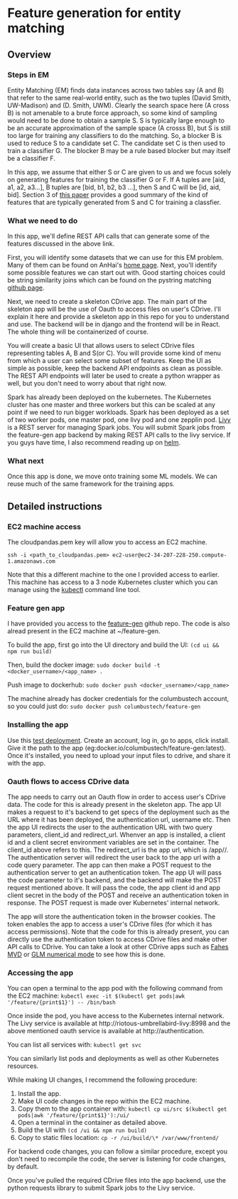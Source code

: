 # Feature generation for entity matching

## Overview

### Steps in EM

Entity Matching (EM) finds data instances across two tables say (A and B) that refer to the same real-world entity, 
such as the two tuples (David Smith, UW-Madison) and (D. Smith, UWM). Clearly the search space here (A cross B) is not
amenable to a brute force approach, so some kind of sampling would need to be done to obtain a sample S. S is typically
large enough to be an accurate approximation of the sample space (A crosss B), but S is still too large for training 
any classifiers to do the matching. So, a blocker B is used to reduce S to a candidate set C. The candidate set C is
then used to train a classifier G. The blocker B may be a rule based blocker but may itself be a classifier F.

In this app, we assume that either S or C are given to us and we focus solely on generating features for training the
classifier G or F. If A tuples are [aid, a1, a2, a3...], B tuples are [bid, b1, b2, b3 ...], then S and C will be 
[id, aid, bid]. Section 3 of [this paper](http://pages.cs.wisc.edu/~anhai/papers1/deepmatcher-sigmod18.pdf) provides a
good summary of the kind of features that are typically generated from S and C for training a classfier.

### What we need to do
In this app, we'll define REST API calls that can generate some of the features discussed in the above link.

First, you will identify some datasets that we can use for this EM problem. Many of them can be found on AnHai's [home
page](https://sites.google.com/site/anhaidgroup/useful-stuff/data). Next, you'll identify some possible features we
can start out with. Good starting choices could be string similarity joins which can be found on the pystring matching 
[github page](https://github.com/anhaidgroup/py_stringmatching/tree/master/py_stringmatching/similarity_measure). 

Next, we need to create a skeleton CDrive app. The main part of the skeleton app will be the use of Oauth to access 
files on user's CDrive. I'll explain it here and provide a skeleton app in this repo for you to understand and use.
The backend will be in django and the frontend will be in React. The whole thing will be containerized of course. 

You will create a basic UI that allows users to select CDrive files representing tables A, B and S(or C). You will
provide some kind of menu from which a user can select some subset of features. Keep the UI as simple as possible, keep
the backend API endpoints as clean as possible. The REST API endpoints will later be used to create a python wrapper as
well, but you don't need to worry about that right now. 

Spark has already been deployed on the kubernetes. The Kubernetes cluster has one master and three workers but this can
be scaled at any point if we need to run bigger workloads. Spark has been deployed as a set of two worker pods, one 
master pod, one livy pod and one zepplin pod. [Livy](https://livy.incubator.apache.org/examples/) is a REST server for
managing Spark jobs. You will submit Spark jobs from the feature-gen app backend by making REST API calls to the livy
service. If you guys have time, I also recommend reading up on [helm](https://helm.sh/).

### What next
Once this app is done, we move onto training some ML models. We can reuse much of the same framework for the training
apps.

## Detailed instructions

### EC2 machine access

The cloudpandas.pem key will allow you to access an EC2 machine.

`ssh -i <path_to_cloudpandas.pem> ec2-user@ec2-34-207-228-250.compute-1.amazonaws.com`

Note that this a different machine to the one I provided access to earlier. This machine has access to a 3 node 
Kubernetes cluster which you can manage using the [kubectl](https://kubernetes.io/docs/reference/kubectl/overview/) 
command line tool. 

### Feature gen app

I have provided you access to the [feature-gen](https://www.github.com/columbustech/feature-gen) github repo. The code
is also alread present in the EC2 machine at ~/feature-gen. 

To build the app, first go into the UI directory and build the UI:
`(cd ui && npm run build)`

Then, build the docker image:
`sudo docker build -t <docker_username>/<app_name> .`

Push image to dockerhub:
`sudo docker push <docker_username>/<app_name>`

The machine already has docker credentials for the columbustech account, so you could just do:
`sudo docker push columbustech/feature-gen`

### Installing the app

Use this [test deployment](https://cdrive.columbusecosystem.com). Create an account, log in, go to apps, click install.
Give it the path to the app (eg:docker.io/columbustech/feature-gen:latest). Once it's installed, you need to upload
your input files to cdrive, and share it with the app. 

### Oauth flows to access CDrive data

The app needs to carry out an Oauth flow in order to access user's CDrive data. The code for this is already present
in the skeleton app. The app UI makes a request to it's backend to get specs of the deployment such as the URL where
it has been deployed, the authentication url, username etc. Then the app UI redirects the user to the authentication
URL with two query parameters, client\_id and redirect\_url. Whenver an app is installed, a client id and a client 
secret environment variables are set in the container. The client\_id above refers to this. The redirect\_url is the
app url, which is <CDRIVEURL>/app/<USERNAME>/<APPNAME>. The authentication server will redirect the user back to
the app url with a code query parameter. The app can then make a POST request to the authentication server to get an
authentication token. The app UI will pass the code parameter to it's backend, and the backend will make the POST 
request mentioned above. It will pass the code, the app client id and app client secret in the body of the POST and
receive an authentication token in response. The POST request is made over Kubernetes' internal network. 

The app will store the authentication token in the browser cookies. The token enables the app to access a user's CDrive
files (for which it has access permissions). Note that the code for this is already present, you can directly use the
authentication token to access CDrive files and make other API calls to CDrive. You can take a look at other CDrive
apps such as [Fahes MVD](https://www.github.com/columbustech/fahes-mvd) or 
[GLM numerical mode](https://www.github.com/columbustech/glm-numerical-model) to see how this is done.

### Accessing the app

You can open a terminal to the app pod with the following command from the EC2 machine:
`kubectl exec -it $(kubectl get pods|awk '/feature/{print$1}') -- /bin/bash`

Once inside the pod, you have access to the Kubernetes internal network. The Livy service is available at
http://riotous-umbrellabird-livy:8998 and the above mentioned oauth service is available at http://authentication.

You can list all services with:
`kubectl get svc`

You can similarly list pods and deployments as well as other Kubernetes resources.

While making UI changes, I recommend the following procedure:

1. Install the app.
2. Make UI code changes in the repo within the EC2 machine.
3. Copy them to the app container with:
`kubectl cp ui/src $(kubectl get pods|awk '/feature/{print$1}'):/ui/`
4. Open a terminal in the container as detailed above.
5. Build the UI with
`(cd /ui && npm run build)`
6. Copy to static files location:
`cp -r /ui/build/\* /var/www/frontend/`

For backend code changes, you can follow a similar procedure, except you don't need to recompile the code, the server
is listening for code changes, by default.

Once you've pulled the required CDrive files into the app backend, use the python requests library to submit Spark jobs
to the Livy service.
